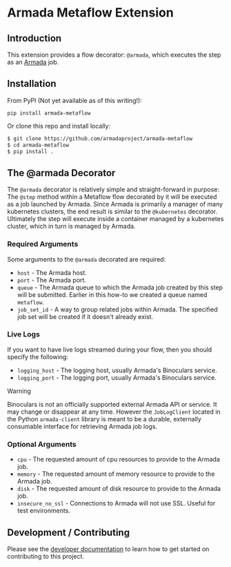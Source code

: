 # Armada Metaflow Extension 

## Introduction

This extension provides a flow decorator: `@armada`, which executes the step
as an [Armada](https://github.com/armadaproject/armada) job.

## Installation

From PyPI (Not yet available as of this writing!):

`pip install armada-metaflow` 

Or clone this repo and install locally:

```bash
$ git clone https://github.com/armadaproject/armada-metaflow
$ cd armada-metaflow
$ pip install .
```

## The @armada Decorator

The `@armada` decorator is relatively simple and straight-forward in purpose: The `@step` method within a Metaflow flow 
decorated by it will be executed as a job launched by Armada. Since Armada is primarily a manager of many kubernetes 
clusters, the end result is similar to the `@kubernetes` decorator. Ultimately the step will execute inside a 
container managed by a kubernetes cluster, which in turn is managed by Armada.

### Required Arguments
Some arguments to the `@armada` decorated are required:
* `host` - The Armada host.
* `port` - The Armada port.
* `queue` - The Armada queue to which the Armada job created by this step will be submitted. Earlier in this how-to we created a queue named `metaflow`.
* `job_set_id` - A way to group related jobs within Armada. The specified job set will be created if it doesn't already exist.
### Live Logs
If you want to have live logs streamed during your flow, then you should specify the following:
* `logging_host` - The logging host, usually Armada's Binoculars service.
* `logging_port` - The logging port, usually Armada's Binoculars service.
>[!WARNING]
>Binoculars is not an officially supported external Armada API or service. It may change or disappear at any time. However
>the `JobLogClient` located in the Python `armada-client` library is meant to be a durable, externally consumable interface 
>for retrieving Armada job logs.

### Optional Arguments
* `cpu` - The requested amount of cpu resources to provide to the Armada job.
* `memory` - The requested amount of memory resource to provide to the Armada job.
* `disk` - The requested amount of disk resource to provide to the Armada job.
* `insecure_no_ssl` - Connections to Armada will not use SSL. Useful for test environments.

## Development / Contributing

Please see the [developer documentation](https://github.com/armadaproject/armada-metaflow/blob/main/docs/Developer.md) 
to learn how to get started on contributing to this project.
